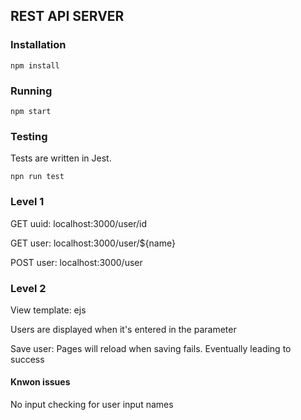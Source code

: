 ## REST API SERVER

### Installation

`npm install`

### Running

`npm start`

### Testing

Tests are written in Jest.

`npn run test`

### Level 1

GET uuid: localhost:3000/user/id

GET user: localhost:3000/user/\${name}

POST user: localhost:3000/user

### Level 2

View template: ejs

Users are displayed when it's entered in the parameter

Save user: Pages will reload when saving fails. Eventually leading to success

#### Knwon issues

No input checking for user input names
